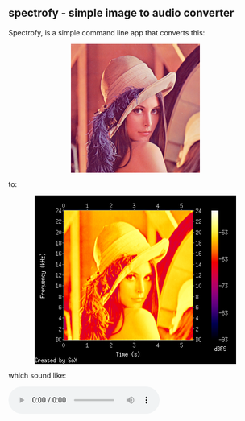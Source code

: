 spectrofy - simple image to audio converter
-------------------------------------------

Spectrofy, is a simple command line app that converts this:

<div>
  <img src="data/lena_in.bmp" style="display:block;margin-left:auto; margin-right:auto;" />
</div>

to:

<div>
  <img src="data/lena_out.png" style="display:block;margin-left:auto; margin-right:auto;" />
</div>

which sound like:

<audio src="data/lena.wav" controls="controls"></audio>

